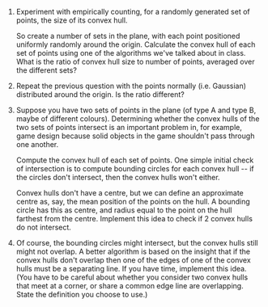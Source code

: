 1. Experiment with empirically counting, for a randomly generated set of points, the size of its convex hull.

   So create a number of sets in the plane, with each point positioned uniformly randomly around the origin. Calculate the convex hull of each set of points using one of the algorithms we've talked about in class. What is the ratio of convex hull size to number of points, averaged over the different sets?

2. Repeat the previous question with the points normally (i.e. Gaussian) distributed around the origin. Is the ratio different?

3. Suppose you have two sets of points in the plane (of type A and type B, maybe of different colours). Determining whether the convex hulls of the two sets of points intersect is an important problem in, for example, game design because solid objects in the game shouldn't pass through one another.

   Compute the convex hull of each set of points. One simple initial check of intersection is to compute bounding circles for each convex hull -- if the circles don't intersect, then the convex hulls won't either.

   Convex hulls don't have a centre, but we can define an approximate centre as, say, the mean position of the points on the hull. A bounding circle has this as centre, and radius equal to the point on the hull farthest from the centre. Implement this idea to check if 2 convex hulls do not intersect.

4. Of course, the bounding circles might intersect, but the convex hulls still might not overlap. A better algorithm is based on the insight that if the convex hulls don't overlap then one of the edges of one of the convex hulls must be a separating line. If you have time, implement this idea. (You have to be careful about whether you consider two convex hulls that meet at a corner, or share a common edge line are overlapping. State the definition you choose to use.)
